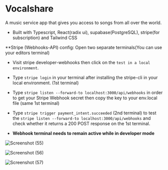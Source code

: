 
# Vocalshare
A music service app that gives you access to songs from all over the world.
- Built with Typescript, React(radix ui), supabase(PostgreSQL), stripe(for subscription) and Tailwind CSS

**Stripe (Webhooks-API) config: Open two separate terminals(You can use your editors terminal)
- Visit stripe developer-webhooks then click on the `test in a local environment`.
- Type `stripe login` in your terminal after installing the stripe-cli in your local environment. (1st terminal)
- Type `stripe listen --forward-to localhost:3000/api/webhooks` in order to get your Stripe Webhook secret then copy the key to your env.local file (same 1st terminal)

- Type `stripe trigger payment_intent.succeeded` (2nd terminal) to test the `stripe listen --forward-to localhost:3000/api/webhooks` and check whether it returns a 200 POST response on the 1st terminal.

- <b> Webhook terminal needs to remain active while in developer mode </b>

![Screenshot (55)](https://github.com/Marx-wrld/Vocalshare/assets/105711066/d5632c54-f44d-4cf0-ab0a-f7cca25bfbbb)

![Screenshot (56)](https://github.com/Marx-wrld/Vocalshare/assets/105711066/de5a38c7-6659-460e-838a-6a58ff517d62)

![Screenshot (57)](https://github.com/Marx-wrld/Vocalshare/assets/105711066/e4e5b9f7-aac5-4b38-970e-54fe245cf12b)
